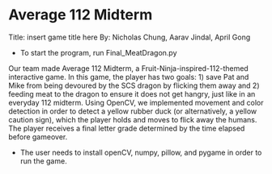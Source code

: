 # Average 112 Midterm

Title: insert game title here
By: Nicholas Chung, Aarav Jindal, April Gong

* To start the program, run Final_MeatDragon.py

Our team made Average 112 Midterm, a Fruit-Ninja-inspired-112-themed interactive game. In this game, the player has two goals: 1) save Pat and Mike from being devoured by the SCS dragon by flicking them away and 2) feeding meat to the dragon to ensure it does not get hangry, just like in an everyday 112 midterm. Using OpenCV, we implemented movement and color detection in order to detect a yellow rubber duck (or alternatively, a yellow caution sign), which the player holds and moves to flick away the humans. The player receives a final letter grade determined by the time elapsed before gameover.

* The user needs to install openCV, numpy, pillow, and pygame in order to run the game.
